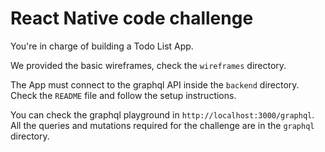 # React Native code challenge
You're in charge of building a Todo List App.

We provided the basic wireframes, check the `wireframes` directory.

The App must connect to the graphql API inside the `backend` directory. Check the `README` file and follow the setup instructions.

You can check the graphql playground in `http://localhost:3000/graphql`. All the queries and mutations required for the challenge are in the `graphql` directory.




